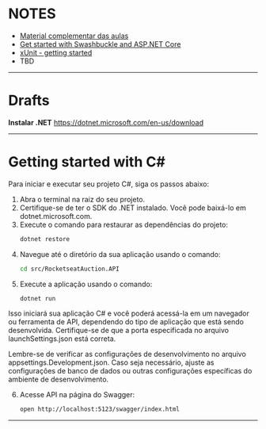 
# NOTES

- [Material complementar das aulas][1]
- [Get started with Swashbuckle and ASP.NET Core][2]
- [xUnit - getting started][3]
- TBD

-----------------------------------------

# Drafts

**Instalar .NET**
https://dotnet.microsoft.com/en-us/download

-----------------------------------------

# Getting started with C#

Para iniciar e executar seu projeto C#, siga os passos abaixo:

1. Abra o terminal na raiz do seu projeto.
2. Certifique-se de ter o SDK do .NET instalado. Você pode baixá-lo em dotnet.microsoft.com.
3. Execute o comando para restaurar as dependências do projeto:
    ```bash
    dotnet restore
    ```
4. Navegue até o diretório da sua aplicação usando o comando:
    ```bash
    cd src/RocketseatAuction.API
    ```
5. Execute a aplicação usando o comando:
    ```bash
    dotnet run
    ```

Isso iniciará sua aplicação C# e você poderá acessá-la em um navegador ou ferramenta de API, dependendo do tipo de aplicação que está sendo desenvolvida. Certifique-se de que a porta especificada no arquivo launchSettings.json está correta.

Lembre-se de verificar as configurações de desenvolvimento no arquivo appsettings.Development.json. Caso seja necessário, ajuste as configurações de banco de dados ou outras configurações específicas do ambiente de desenvolvimento.

6. Acesse API na página do Swagger:
    ```bash
    open http://localhost:5123/swagger/index.html
    ```

-----------------------------------------



<!-- Footnote links -->

[1]: https://efficient-sloth-d85.notion.site/NLW-14-Expert-9e11ff472de64b08a5f9e277a20c3ecc?pvs=18
[2]: https://learn.microsoft.com/en-us/aspnet/core/tutorials/getting-started-with-swashbuckle?view=aspnetcore-8.0&tabs=visual-studio
[3]: https://xunit.net/docs/getting-started/netcore/cmdline#create-project